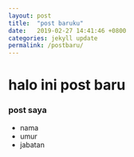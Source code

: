 ```yaml
---
layout: post
title:  "post baruku"
date:   2019-02-27 14:41:46 +0800
categories: jekyll update
permalink: /postbaru/
---
```


# halo ini post baru

### post saya
- nama
- umur
- jabatan

